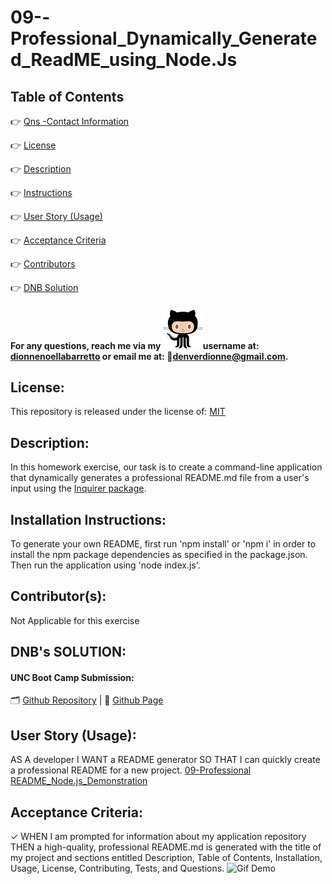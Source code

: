 # 09--Professional_Dynamically_Generated_ReadME_using_Node.Js

## Table of Contents
👉 [Qns -Contact Information](https://github.com/dionnenoellabarretto/09--Professional_ReadME_Node.Js#for-any-questions-reach-me-via-my-username-at-dionnenoellabarretto-or-email-me-at--denverdionnegmailcom)

👉 [License](https://github.com/dionnenoellabarretto/09--Professional_ReadME_Node.Js#license-badges)

👉 [Description](https://github.com/dionnenoellabarretto/09--Professional_ReadME_Node.Js#description)

👉 [Instructions](https://github.com/dionnenoellabarretto/09--Professional_ReadME_Node.Js#installation-instructions)

👉 [User Story (Usage)](https://github.com/dionnenoellabarretto/09--Professional_ReadME_Node.Js#user-story-usage)

👉 [Acceptance Criteria](https://github.com/dionnenoellabarretto/09--Professional_ReadME_Node.Js#acceptance-criteria)

👉 [Contributors](https://github.com/dionnenoellabarretto/09--Professional_ReadME_Node.Js#contributors)

👉 [DNB Solution](https://github.com/dionnenoellabarretto/09--Professional_ReadME_Node.Js#dnbs-solution)


 #### For any questions, reach me via my ![Github Logo](./assets/images/octocat.png?raw=true "Github Logo")username at: [dionnenoellabarretto](https://github.com/dionnenoellabarretto) or email me at: 📧denverdionne@gmail.com.

## License:
 This repository is released under the license of: [MIT](https://opensource.org/licenses/MIT)

## Description: 
In this homework exercise, our task is to create a command-line application that dynamically generates a professional README.md file from a user's input using the [Inquirer package](https://www.npmjs.com/package/inquirer).

## Installation Instructions: 
To generate your own README, first run 'npm install' or 'npm i' in order to install the npm package dependencies as specified in the package.json. Then run the application using 'node index.js'.

## Contributor(s): 
Not Applicable for this exercise

## DNB's SOLUTION:
#### UNC Boot Camp Submission: 
🗂️ [Github Repository](https://github.com/dionnenoellabarretto/09--Professional_ReadME_Node.Js) | 📄 [Github Page](https://dionnenoellabarretto.github.io/09--Professional_ReadME_Node.Js)

## User Story (Usage):
 AS A developer I WANT a README generator SO THAT I can quickly create a professional README for a new project.
            [09-Professional README_Node.js_Demonstration](https://drive.google.com/file/d/1i2ydpq66Lm8Iq8cuaFbdUhQKCRBB1cSr/view?usp=sharing)

## Acceptance Criteria:
 ✓ WHEN I am prompted for information about my application repository THEN a high-quality, professional README.md is generated with the title of my project and sections entitled Description, Table of Contents, Installation, Usage, License, Contributing, Tests, and Questions.
 ![Gif Demo](./assets/images/09-Professional_README_Node.js.gif)


